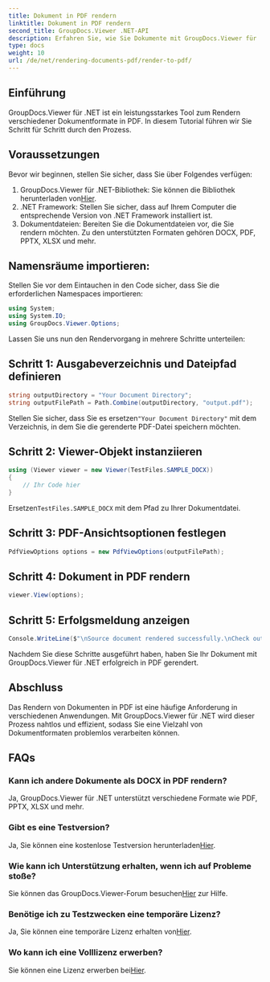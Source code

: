 ```yaml
---
title: Dokument in PDF rendern
linktitle: Dokument in PDF rendern
second_title: GroupDocs.Viewer .NET-API
description: Erfahren Sie, wie Sie Dokumente mit GroupDocs.Viewer für .NET in PDF rendern. Schritt-für-Schritt-Anleitung mit Voraussetzungen und FAQs enthalten.
type: docs
weight: 10
url: /de/net/rendering-documents-pdf/render-to-pdf/
---
```

## Einführung
GroupDocs.Viewer für .NET ist ein leistungsstarkes Tool zum Rendern verschiedener Dokumentformate in PDF. In diesem Tutorial führen wir Sie Schritt für Schritt durch den Prozess.
## Voraussetzungen

Bevor wir beginnen, stellen Sie sicher, dass Sie über Folgendes verfügen:
1.  GroupDocs.Viewer für .NET-Bibliothek: Sie können die Bibliothek herunterladen von[Hier](https://releases.groupdocs.com/viewer/net/).
2. .NET Framework: Stellen Sie sicher, dass auf Ihrem Computer die entsprechende Version von .NET Framework installiert ist.
3. Dokumentdateien: Bereiten Sie die Dokumentdateien vor, die Sie rendern möchten. Zu den unterstützten Formaten gehören DOCX, PDF, PPTX, XLSX und mehr.

## Namensräume importieren:
Stellen Sie vor dem Eintauchen in den Code sicher, dass Sie die erforderlichen Namespaces importieren:
```csharp
using System;
using System.IO;
using GroupDocs.Viewer.Options;
```

Lassen Sie uns nun den Rendervorgang in mehrere Schritte unterteilen:
## Schritt 1: Ausgabeverzeichnis und Dateipfad definieren
```csharp
string outputDirectory = "Your Document Directory";
string outputFilePath = Path.Combine(outputDirectory, "output.pdf");
```
 Stellen Sie sicher, dass Sie es ersetzen`"Your Document Directory"` mit dem Verzeichnis, in dem Sie die gerenderte PDF-Datei speichern möchten.
## Schritt 2: Viewer-Objekt instanziieren
```csharp
using (Viewer viewer = new Viewer(TestFiles.SAMPLE_DOCX))
{
    // Ihr Code hier
}
```
 Ersetzen`TestFiles.SAMPLE_DOCX` mit dem Pfad zu Ihrer Dokumentdatei.
## Schritt 3: PDF-Ansichtsoptionen festlegen
```csharp
PdfViewOptions options = new PdfViewOptions(outputFilePath);
```
## Schritt 4: Dokument in PDF rendern
```csharp
viewer.View(options);
```
## Schritt 5: Erfolgsmeldung anzeigen
```csharp
Console.WriteLine($"\nSource document rendered successfully.\nCheck output in {outputDirectory}.");
```
Nachdem Sie diese Schritte ausgeführt haben, haben Sie Ihr Dokument mit GroupDocs.Viewer für .NET erfolgreich in PDF gerendert.

## Abschluss
Das Rendern von Dokumenten in PDF ist eine häufige Anforderung in verschiedenen Anwendungen. Mit GroupDocs.Viewer für .NET wird dieser Prozess nahtlos und effizient, sodass Sie eine Vielzahl von Dokumentformaten problemlos verarbeiten können.
## FAQs
### Kann ich andere Dokumente als DOCX in PDF rendern?
Ja, GroupDocs.Viewer für .NET unterstützt verschiedene Formate wie PDF, PPTX, XLSX und mehr.
### Gibt es eine Testversion?
 Ja, Sie können eine kostenlose Testversion herunterladen[Hier](https://releases.groupdocs.com/).
### Wie kann ich Unterstützung erhalten, wenn ich auf Probleme stoße?
 Sie können das GroupDocs.Viewer-Forum besuchen[Hier](https://forum.groupdocs.com/c/viewer/9) zur Hilfe.
### Benötige ich zu Testzwecken eine temporäre Lizenz?
 Ja, Sie können eine temporäre Lizenz erhalten von[Hier](https://purchase.groupdocs.com/temporary-license/).
### Wo kann ich eine Volllizenz erwerben?
 Sie können eine Lizenz erwerben bei[Hier](https://purchase.groupdocs.com/buy).